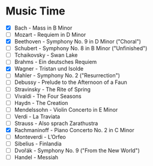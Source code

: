 # Music Time
- [x] Bach - Mass in B Minor
- [ ] Mozart - Requiem in D Minor
- [x] Beethoven - Symphony No. 9 in D Minor ("Choral")
- [ ] Schubert - Symphony No. 8 in B Minor ("Unfinished")
- [ ] Tchaikovsky - Swan Lake
- [ ] Brahms - Ein deutsches Requiem
- [x] Wagner - Tristan und Isolde
- [ ] Mahler - Symphony No. 2 ("Resurrection")
- [ ] Debussy - Prelude to the Afternoon of a Faun
- [ ] Stravinsky - The Rite of Spring
- [ ] Vivaldi - The Four Seasons
- [ ] Haydn - The Creation
- [ ] Mendelssohn - Violin Concerto in E Minor
- [ ] Verdi - La Traviata
- [ ] Strauss - Also sprach Zarathustra
- [x] Rachmaninoff - Piano Concerto No. 2 in C Minor
- [ ] Monteverdi - L’Orfeo
- [ ] Sibelius - Finlandia
- [ ] Dvořák - Symphony No. 9 ("From the New World")
- [ ] Handel - Messiah
